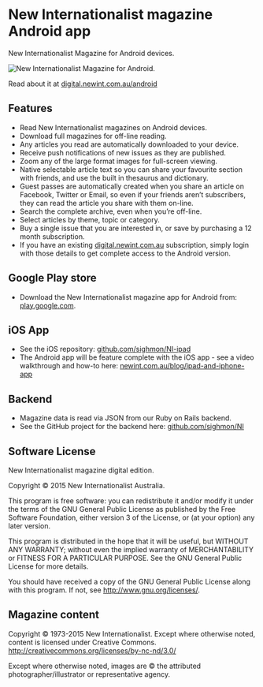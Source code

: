 New Internationalist magazine Android app
=========================================

New Internationalist Magazine for Android devices.

![New Internationalist Magazine for Android.](https://nirailsapp.s3.amazonaws.com/uploads/android-devices-880px.jpg)

Read about it at [digital.newint.com.au/android](https://digital.newint.com.au/android)

## Features
* Read New Internationalist magazines on Android devices.
* Download full magazines for off-line reading.
* Any articles you read are automatically downloaded to your device.
* Receive push notifications of new issues as they are published.
* Zoom any of the large format images for full-screen viewing.
* Native selectable article text so you can share your favourite section with friends, and use the built in thesaurus and dictionary.
* Guest passes are automatically created when you share an article on Facebook, Twitter or Email, so even if your friends aren’t subscribers, they can read the article you share with them on-line.
* Search the complete archive, even when you’re off-line.
* Select articles by theme, topic or category.
* Buy a single issue that you are interested in, or save by purchasing a 12 month subscription.
* If you have an existing [digital.newint.com.au](https://digital.newint.com.au) subscription, simply login with those details to get complete access to the Android version.

## Google Play store
* Download the New Internationalist magazine app for Android from: [play.google.com](https://play.google.com/store/apps/details?id=au.com.newint.newinternationalist).

## iOS App

* See the iOS repository: [github.com/sighmon/NI-ipad](https://github.com/sighmon/NI-ipad)
* The Android app will be feature complete with the iOS app - see a video walkthrough and how-to here: [newint.com.au/blog/ipad-and-iphone-app](http://www.newint.com.au/blog/ipad-and-iphone-app/)

## Backend
* Magazine data is read via JSON from our Ruby on Rails backend.
* See the GitHub project for the backend here: [github.com/sighmon/NI](https://github.com/sighmon/NI)

## Software License

New Internationalist magazine digital edition.

Copyright © 2015 New Internationalist Australia.

This program is free software: you can redistribute it and/or modify it under the terms of the GNU General Public License as published by the Free Software Foundation, either version 3 of the License, or (at your option) any later version.

This program is distributed in the hope that it will be useful, but WITHOUT ANY WARRANTY; without even the implied warranty of MERCHANTABILITY or FITNESS FOR A PARTICULAR PURPOSE.  See the GNU General Public License for more details.

You should have received a copy of the GNU General Public License along with this program.  If not, see <http://www.gnu.org/licenses/>.

## Magazine content

Copyright © 1973-2015 New Internationalist. Except where otherwise noted, content is licensed under Creative Commons. <http://creativecommons.org/licenses/by-nc-nd/3.0/>

Except where otherwise noted, images are © the attributed photographer/illustrator or representative agency.